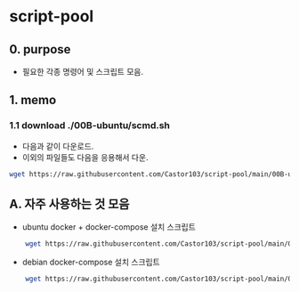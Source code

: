 # script-pool

## 0. purpose

- 필요한 각종 명령어 및 스크립트 모음. 


## 1. memo

### 1.1 download ./00B-ubuntu/scmd.sh

- 다음과 같이 다운로드.
- 이외의 파일들도 다음을 응용해서 다운.

```bash
wget https://raw.githubusercontent.com/Castor103/script-pool/main/00B-ubuntu/scmd.sh
```


## A. 자주 사용하는 것 모음

- ubuntu docker + docker-compose 설치 스크립트
```bash
    wget https://raw.githubusercontent.com/Castor103/script-pool/main/00B-ubuntu/001-install-docker-and-docker-compose-and-etc.sh
```

- debian docker-compose 설치 스크립트
```bash
    wget https://raw.githubusercontent.com/Castor103/script-pool/main/00C-debian/001-install-docker-compose-and-etc.sh
```